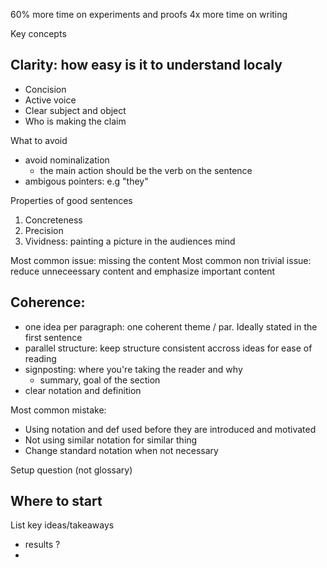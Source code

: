 60% more time on experiments and proofs
4x more time on writing

Key concepts
## Clarity: how easy is it to understand localy
- Concision
- Active voice
- Clear subject and object
- Who is making the claim

What to avoid
- avoid nominalization
	- the main action should be the verb on the sentence
- ambigous pointers: e.g "they"

Properties of good sentences
1. Concreteness
2. Precision
3. Vividness: painting a picture in the audiences mind

Most common issue: missing the content
Most common non trivial issue: reduce unneceessary content and emphasize important content

## Coherence:
- one idea per paragraph: one coherent theme / par. Ideally stated in the first sentence
- parallel structure: keep structure consistent accross ideas for ease of reading
- signposting: where you're taking the reader and why 
	- summary, goal of the section
- clear notation and definition

Most common mistake:
- Using notation and def used before they are introduced and motivated
- Not using similar notation for similar thing
- Change standard notation when not necessary

Setup question (not glossary)


## Where to start
List key ideas/takeaways 
- results ? 
- 